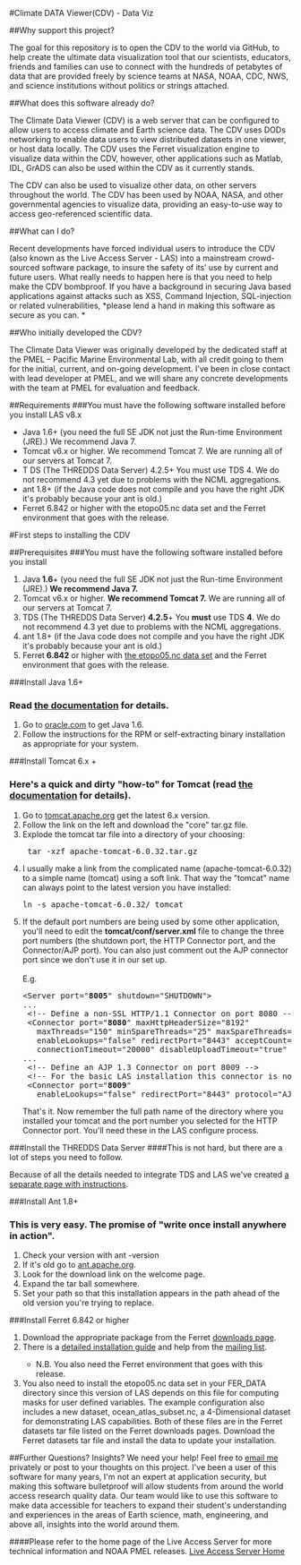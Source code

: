 
#Climate DATA Viewer(CDV)  - Data Viz 

##Why support this project?

The goal for this repository is to open the CDV to the world via GitHub, to help create the ultimate data visualization tool that our scientists, educators, friends and families can use to connect with the hundreds of petabytes of data that are provided freely by science teams at NASA, NOAA, CDC, NWS, and science institutions without politics or strings attached.

##What does this software already do?

The Climate Data Viewer (CDV) is a web server that can be configured to allow users to access climate and Earth science data. The CDV uses DODs networking to enable data users to view distributed datasets in one viewer, or host data locally. The CDV uses the Ferret visualization engine to visualize data within the CDV, however, other applications such as Matlab, IDL, GrADS can also be used within the CDV as it currently stands.

The CDV can also be used to visualize other data, on other servers throughout the world. The CDV has been used by NOAA, NASA, and other governmental agencies to visualize data, providing an easy-to-use way to access geo-referenced scientific data.

##What can I do?

Recent developments have forced individual users to introduce the CDV (also known as the Live Access Server - LAS) into a mainstream crowd-sourced software package, to insure the safety of its’ use by current and future users. What really needs to happen here is that you need to help make the CDV bombproof. If you have a background in securing Java based applications against attacks such as XSS, Command Injection, SQL-injection or related vulnerabilities, *please lend a hand in making this software as secure as you can. *

##Who initially developed the CDV?

The Climate Data Viewer was originally developed by the dedicated staff at the PMEL – Pacific Marine Environmental Lab, with all credit going to them for the initial, current, and on-going development. I’ve been in close contact with lead developer at PMEL, and we will share any concrete developments with the team at PMEL for evaluation and feedback.

##Requirements
###You must have the following software installed before you install LAS v8.x
- Java 1.6+ (you need the full SE JDK not just the Run-time Environment (JRE).)  We recommend Java 7. 
- Tomcat v6.x or higher. We recommend Tomcat 7.  We are running all of our servers at Tomcat 7.
- T DS (The THREDDS Data Server) 4.2.5+  You must use TDS 4.  We do not recommend 4.3 yet due to problems with the NCML aggregations.
- ant 1.8+ (if the Java code does not compile and you have the right JDK it's probably because your ant is old.)
- Ferret 6.842 or higher with the etopo05.nc data set and the Ferret environment that goes with the release.

#First steps to installing the CDV

##Prerequisites
###You must have the following software installed before you install
<ol><li>Java<b> 1.6</b>+ (you need the full SE JDK not just the Run-time Environment (JRE).)<b>  We recommend Java 7. <br /></b></li><li>Tomcat v6.x or higher. <b>We recommend Tomcat 7.</b>  We are running all of our servers at Tomcat 7.<br /></li><li>TDS (The THREDDS Data Server) <b>4.2.5</b>+  You <b>must</b> use TDS <b>4</b>.  We do not recommend 4.3 yet due to problems with the NCML aggregations.<br /></li><li>ant 1.8+ (if the Java code does not compile and you have the right JDK it's probably because your ant is old.)<br /></li><li>Ferret<b> 6.842</b> or higher with <a href="ftp://ftp.pmel.noaa.gov/ferret/pub/data/etopo05.nc.Z">the etopo05.nc data set</a> and the Ferret environment that goes with the release.</li></ol>

###Install Java 1.6+
<h3>Read <a href="http://www.oracle.com/technetwork/java/javase/index-137561.html" target="_self">the documentation</a> for details.</h3>
<ol><li>Go to <a href="http://www.oracle.com/technetwork/java/javase/overview/index.html" target="_self">oracle.com</a> to get Java 1.6.</li><li>Follow the instructions for the RPM or self-extracting binary installation as appropriate for your system.</li></ol>

###Install Tomcat 6.x +
<h3 class="Subheading">Here's a quick and dirty "how-to" for Tomcat (read <a href="http://tomcat.apache.org/tomcat-5.5-doc/index.html" target="_self">the documentation</a> for details).<br /></h3>
<ol><li>Go to <a href="http://tomcat.apache.org/" target="_self">tomcat.apache.org</a> get the latest 6.x version.<br /></li><li>Follow the link on the left and download the "core" tar.gz file.</li><li>Explode the tomcat tar file into a directory of your choosing:<br />
<pre> tar -xzf apache-tomcat-6.0.32.tar.gz</pre>
</li><li>I usually make a link from the complicated name (apache-tomcat-6.0.32) to a simple name (tomcat) using a soft link. That way the "tomcat" name can always point to the latest version you have installed:<br />
<pre>ln -s apache-tomcat-6.0.32/ tomcat</pre>
</li><li>If the default port numbers are being used by some other application, you'll need to edit the <b>tomcat/conf/server.xml</b> file to change the three port numbers (the shutdown port, the HTTP Connector port, and the Connector/AJP port). You can also just comment out the AJP connector port since we don't use it in our set up.<br /><br />E.g.<br />
<pre>&lt;Server port="<b>8005</b>" shutdown="SHUTDOWN"&gt;<br />...<br /> &lt;!-- Define a non-SSL HTTP/1.1 Connector on port 8080 --&gt;     <br /> &lt;Connector port="<b>8080</b>" maxHttpHeaderSize="8192"                <br />   maxThreads="150" minSpareThreads="25" maxSpareThreads="75"                <br />   enableLookups="false" redirectPort="8443" acceptCount="100"                <br />   connectionTimeout="20000" disableUploadTimeout="true" /&gt;<br />...<br /> &lt;!-- Define an AJP 1.3 Connector on port 8009 --&gt;<br /> &lt;!-- For the basic LAS installation this connector is not used and could be commented out. --&gt;     <br /> &lt;Connector port="<b>8009</b>"                <br />   enableLookups="false" redirectPort="8443" protocol="AJP/1.3" /&gt;</pre>

That's it. Now remember the full path name of the directory where you installed your tomcat and the port number you selected for the HTTP Connector port. You'll need these in the LAS configure process.</li></ol>
###Install the THREDDS Data Server
####This is not hard, but there are a lot of steps you need to follow.
<p>Because of all the details needed to integrate TDS and LAS we've created <a title="Installing and integrating TDS with LAS." href="https://github.com/danieloostra/climatedataviewer/wiki/More-Details-on-Installing-the-THREDDS-Data-Server">a separate page with instructions</a>.</p>

###Install Ant 1.8+
<h3>This is very easy. The promise of "write once install anywhere in action".</h3>
<ol><li>Check your version with ant -version</li><li>If it's old go to <a href="http://ant.apache.org/" target="_self">ant.apache.org</a>.</li><li>Look for the download link on the welcome page.</li><li>Expand the tar ball somewhere.</li><li>Set your path so that this installation appears in the path ahead of the old version you're trying to replace.</li></ol>

###Install Ferret 6.842 or higher
<ol><li>Download the appropriate package from the Ferret  <a href="http://ferret.pmel.noaa.gov/Ferret/downloads">downloads page</a>.</li><li>There is a <a href="http://ferret.pmel.noaa.gov/Ferret/downloads/ferret-installation-and-update-guide">detailed installation guide</a> and help from the <a href="http://ferret.pmel.noaa.gov/Ferret/email-users-group">mailing list</a>.</li>
<ul><li>N.B. You also need the Ferret environment that goes with this release.<br /></li></ul>
<li>You also need to install the etopo05.nc data set in your FER_DATA directory since this version of LAS depends on this file for computing masks for user defined variables. The example configuration also includes a new dataset, ocean_atlas_subset.nc, a 4-Dimensional dataset for demonstrating LAS capabilities. Both of these files are in the Ferret datasets tar file listed on the Ferret downloads pages. Download the Ferret datasets tar file and install the data to update your installation.</li></ol>


##Further Questions? Insights? We need your help!
Feel free to <a href="mailto:danoostra@gmail.com">email me</a> privately or post to your thoughts on this project. I've been a user of this software for many years, I'm not an expert at application security, but making this software bulletproof will allow students from around the world access research quality data. Our team would like to use this software to make data accessible for teachers to expand their student's understanding and experiences in the areas of Earth science, math, engineering, and above all, insights into the world around them. 

####Please refer to the home page of the Live Access Server for more technical information and NOAA PMEL releases.
<a href="http://ferret.pmel.noaa.gov/LAS/home" target="_blank">Live Access Server Home</a>
